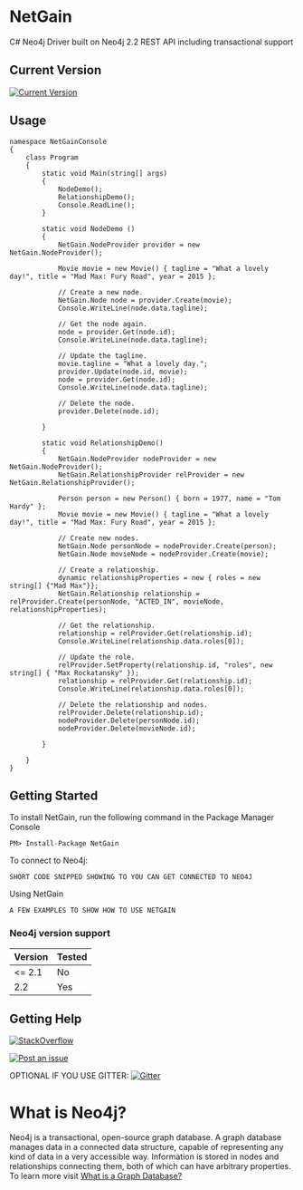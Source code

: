 # NetGain

C# Neo4j Driver built on Neo4j 2.2 REST API including transactional support

## Current Version

[![Current Version](https://img.shields.io/nuget/v/NetGain.svg)](https://www.nuget.org/packages/NetGain/)

## Usage
	namespace NetGainConsole 
	{
		class Program
		{
			static void Main(string[] args)
			{
				NodeDemo();
				RelationshipDemo();
				Console.ReadLine();
			}

			static void NodeDemo ()
			{
				NetGain.NodeProvider provider = new NetGain.NodeProvider();
	
				Movie movie = new Movie() { tagline = "What a lovely day!", title = "Mad Max: Fury Road", year = 2015 };
	
				// Create a new node.
				NetGain.Node node = provider.Create(movie);
				Console.WriteLine(node.data.tagline);
	
				// Get the node again.
				node = provider.Get(node.id);
				Console.WriteLine(node.data.tagline);
	
				// Update the tagline.
				movie.tagline = "What a lovely day.";
				provider.Update(node.id, movie);
				node = provider.Get(node.id);
				Console.WriteLine(node.data.tagline);
	
				// Delete the node.
				provider.Delete(node.id);
	
			}
	
			static void RelationshipDemo()
			{
				NetGain.NodeProvider nodeProvider = new NetGain.NodeProvider();
				NetGain.RelationshipProvider relProvider = new NetGain.RelationshipProvider();
	
				Person person = new Person() { born = 1977, name = "Tom Hardy" };
				Movie movie = new Movie() { tagline = "What a lovely day!", title = "Mad Max: Fury Road", year = 2015 };
	
				// Create new nodes.
				NetGain.Node personNode = nodeProvider.Create(person);
				NetGain.Node movieNode = nodeProvider.Create(movie);
	
				// Create a relationship.
				dynamic relationshipProperties = new { roles = new string[] {"Mad Max"}};
				NetGain.Relationship relationship = relProvider.Create(personNode, "ACTED_IN", movieNode, relationshipProperties);
	
				// Get the relationship.
				relationship = relProvider.Get(relationship.id);
				Console.WriteLine(relationship.data.roles[0]);
	
				// Update the role.
				relProvider.SetProperty(relationship.id, "roles", new string[] { "Max Rockatansky" });
				relationship = relProvider.Get(relationship.id);
				Console.WriteLine(relationship.data.roles[0]);
	
				// Delete the relationship and nodes.
				relProvider.Delete(relationship.id);
				nodeProvider.Delete(personNode.id);
				nodeProvider.Delete(movieNode.id);
	
			}
	
		}
	}

## Getting Started

To install NetGain, run the following command in the Package Manager Console

    PM> Install-Package NetGain

To connect to Neo4j:

    SHORT CODE SNIPPED SHOWING TO YOU CAN GET CONNECTED TO NEO4J

Using NetGain

    A FEW EXAMPLES TO SHOW HOW TO USE NETGAIN

### Neo4j version support

| **Version** | **Tested**  |
|-------------|-------------|
| <= 2.1      |   No        |
| 2.2         |   Yes       |

## Getting Help

[![StackOverflow](https://img.shields.io/badge/StackOverflow-Ask%20a%20question!-blue.svg)](http://stackoverflow.com/questions/ask?tags=neo4j+netgain+C%23)

[![Post an issue](https://img.shields.io/badge/Bug%3F-Post%20an%20issue!-blue.svg)](https://github.com/therealcodesailor/netgain/issues/new)

OPTIONAL IF YOU USE GITTER:
[![Gitter](https://img.shields.io/badge/Gitter-Join%20our%20chat!-blue.svg)](https://gitter.im/therealcodesailor/netgain?utm_source=badge&utm_medium=badge&utm_campaign=pr-badge&utm_content=badge)

# What is Neo4j?

Neo4j is a transactional, open-source graph database.  A graph database manages data in a connected data structure, capable of  representing any kind of data in a very accessible way.  Information is stored in nodes and relationships connecting them, both of which can have arbitrary properties.  To learn more visit [What is a Graph Database?](http://neo4j.com/developer/graph-database/)
